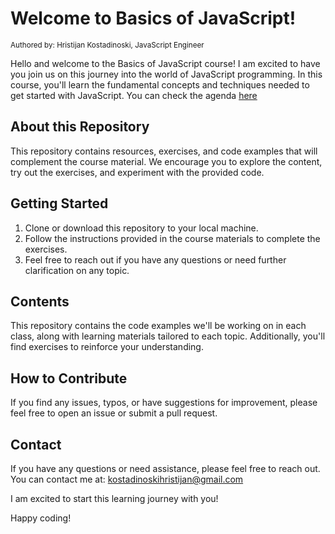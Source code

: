 # Welcome to Basics of JavaScript!

<sub>Authored by: Hristijan Kostadinoski, JavaScript Engineer</sub>

Hello and welcome to the Basics of JavaScript course! I am excited to have you join us on this journey
into the world of JavaScript programming. In this course, you'll learn the fundamental concepts and
techniques needed to get started with JavaScript. You can check the agenda [here](https://github.com/Nihil96/osnovi_na_JavaScript/blob/main/Agenda.md)

## About this Repository

This repository contains resources, exercises, and code examples that will complement the course
material. We encourage you to explore the content, try out the exercises, and experiment with the
provided code.

## Getting Started

1. Clone or download this repository to your local machine.
2. Follow the instructions provided in the course materials to complete the exercises.
3. Feel free to reach out if you have any questions or need further clarification on any topic.

## Contents

This repository contains the code examples we'll be working on in each class, along with learning
materials tailored to each topic. Additionally, you'll find exercises to reinforce your understanding.

## How to Contribute

If you find any issues, typos, or have suggestions for improvement, please feel free to open an issue or submit a pull request.

## Contact

If you have any questions or need assistance, please feel free to reach out. You can contact me at:
kostadinoskihristijan@gmail.com

I am excited to start this learning journey with you!

Happy coding!
